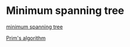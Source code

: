 # Minimum spanning tree

[minimum spanning tree](https://en.wikipedia.org/wiki/Minimum_spanning_tree)

[Prim's algorithm](https://en.wikipedia.org/wiki/Prim%27s_algorithm)

